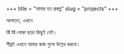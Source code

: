 +++
title = "আমার যত প্রকল্প"
slug = "projects"
+++

আপাতত,
এখানে





 ঝিঁ ঝিঁ পোকা ছাড়া কিছুই নেই।

 শীঘ্রই এখানে আমার কাজ গুলো উল্লেখ করবো।
